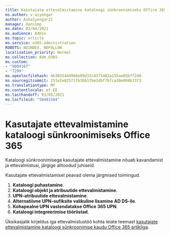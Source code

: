 ```yaml
---
title: Kasutajate ettevalmistamine kataloogi sünkroonimiseks Office 365
ms.author: v-aiyengar
author: AshaIyengar21
manager: dansimp
ms.date: 03/04/2021
ms.audience: Admin
ms.topic: article
ms.service: o365-administration
ROBOTS: NOINDEX, NOFOLLOW
localization_priority: Normal
ms.collection: Adm_O365
ms.custom:
- "9004167"
- "7299"
ms.openlocfilehash: 4b3035444966e89d32c4375482a155ae85bff240
ms.sourcegitcommit: 251e2e82571fb3bb1fbe3dbf7bfca30e004b3373
ms.translationtype: MT
ms.contentlocale: et-EE
ms.lasthandoff: 03/05/2021
ms.locfileid: "50481584"
---
```

# <a name="prepare-to-provision-users-through-directory-synchronization-to-office-365"></a>Kasutajate ettevalmistamine kataloogi sünkroonimiseks Office 365

Kataloogi sünkroonimisega kasutajate ettevalmistamine nõuab kavandamist ja ettevalmistusi, järgige alltoodud juhiseid.

Kasutajate ettevalmistamisel peavad olema järgmised toimingud.
1. **Kataloogi puhastamine**.
1. **Kataloogi objekt ja atribuutide ettevalmistamine**.
1. **UPN-atribuutide ettevalmistamine**.
1. **Alternatiivne UPN-sufiksite valikuline lisamine AD DS-ile**.
1. **Kohapealne UPN vastendatakse Office 365 UPN**.
1. **Kataloogi integreerimise tööriistad**.

Üksikasjalik kirjeldus iga ettevalmistustöö kohta leiate teemast [kasutajate ettevalmistamine kataloogi sünkroonimise kaudu Office 365 artikliga](https://aka.ms/office365assistantprovisionuserstooffice365).